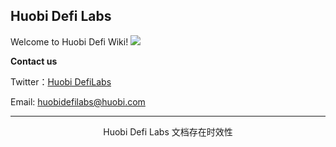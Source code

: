 ##  Huobi Defi Labs
Welcome to Huobi Defi Wiki!
![](/img/map.svg)

**Contact us**

  <i class="fa fa-twitter" aria-hidden="true"></i> Twitter：[Huobi DefiLabs](https://twitter.com/HuobiGlobal)

  <i class="fa fa-users" aria-hidden="true"></i> Email:       huobidefilabs@huobi.com


---

<center> Huobi Defi Labs 文档存在时效性 <center>
